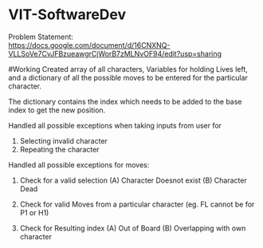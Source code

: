 # VIT-SoftwareDev

Problem Statement:  
https://docs.google.com/document/d/16CNXNQ-VLLSoVe7CvJFBzueawgrCjWorB7zMLNvOF94/edit?usp=sharing

#Working
Created array of all characters,
Variables for holding Lives left,
and a dictionary of all the possible moves to be entered for the particular character.

The dictionary contains the index which needs to be added to the base index to get the new position.

Handled all possible exceptions when taking inputs from user for
1. Selecting invalid character
2. Repeating the character

Handled all possible exceptions for moves:
1. Check for a valid selection
  (A) Character Doesnot exist
  (B) Character Dead

2. Check for valid Moves from a particular character (eg. FL cannot be for P1 or H1)

3. Check for Resulting index
  (A) Out of Board
  (B) Overlapping with own character
